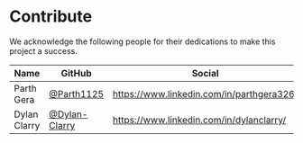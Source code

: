 # Contribute

We acknowledge the following people for their dedications to make this project a success.

| Name | GitHub | Social |
|------|--------|--------|
| Parth Gera | [@Parth1125](https://github.com/Parth1125) | https://www.linkedin.com/in/parthgera326/ |
| Dylan Clarry | [@Dylan-Clarry](https://github.com/Dylan-Clarry) | https://www.linkedin.com/in/dylanclarry/ |
